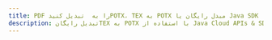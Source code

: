 ---title: PDF را به  تبدیل کنیدPOTX، TEX به POTX مبدل رایگان یا Java SDKdescription: تبدیل رایگانTEX به POTX با استفاده از Java Cloud APIs & SDK همچنین اسناد PDF را در Cloud ایجاد، ویرایش و رندر کنید.---